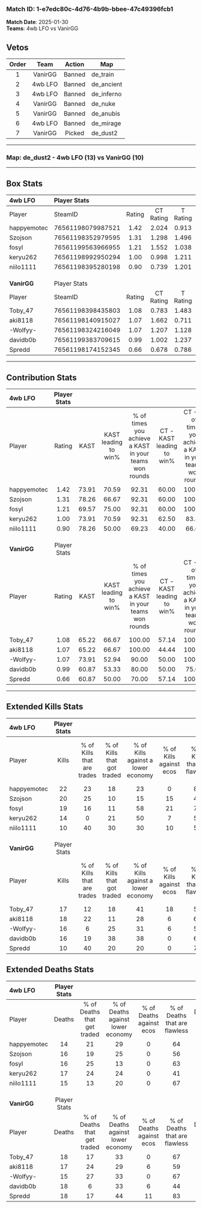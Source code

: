 ### Match ID: 1-e7edc80c-4d76-4b9b-bbee-47c49396fcb1  
**Match Date**: 2025-01-30  
**Teams**: 4wb LFO vs VanirGG  

## Vetos  

| Order | Team | Action | Map |
| :---: | :--: | :----: | --- |
| 1 | VanirGG | Banned | de_train |
| 2 | 4wb LFO | Banned | de_ancient |
| 3 | 4wb LFO | Banned | de_inferno |
| 4 | VanirGG | Banned | de_nuke |
| 5 | VanirGG | Banned | de_anubis |
| 6 | 4wb LFO | Banned | de_mirage |
| 7 | VanirGG | Picked | de_dust2 |

---  

### **Map**: de_dust2 - 4wb LFO (13) vs VanirGG (10)  
---  

## Box Stats  

| **4wb LFO** | Player Stats      |        |           |          |       |      |       |         |        |      |     |
| :- | :- | :-: | :-: | :-: | :-: | :-: | :-: | :-: | :-: | :-: | :-: |
| Player      | SteamID           | Rating | CT Rating | T Rating | KAST  | ADR  | Kills | Assists | Deaths | K/D  | HS% |
| happyemotec | 76561198079987521 |  1.42  |   2.024   |  0.913   | 73.91 | 92.8 |  22   |    5    |   14   | 1.57 | 54  |
| Szojson     | 76561198352979595 |  1.31  |   1.298   |  1.496   | 78.26 | 86.2 |  20   |    5    |   16   | 1.25 | 75  |
| fosyl       | 76561199563966955 |  1.21  |   1.552   |  1.038   | 69.57 | 86.9 |  19   |    5    |   16   | 1.19 | 52  |
| keryu262    | 76561198992950294 |  1.00  |   0.998   |  1.211   | 73.91 | 76.5 |  14   |    6    |   17   | 0.82 | 57  |
| niilo1111   | 76561198395280198 |  0.90  |   0.739   |  1.201   | 78.26 | 62.0 |  10   |   10    |   15   | 0.67 | 50  |
|             |                   |        |           |          |       |      |       |         |        |      |     |
|             |                   |        |           |          |       |      |       |         |        |      |     |
|             |                   |        |           |          |       |      |       |         |        |      |     |
| **VanirGG** | Player Stats      |        |           |          |       |      |       |         |        |      |     |
| Player      | SteamID           | Rating | CT Rating | T Rating | KAST  | ADR  | Kills | Assists | Deaths | K/D  | HS% |
| Toby_47     | 76561198398435803 |  1.08  |   0.783   |  1.483   | 65.22 | 90.3 |  17   |    7    |   18   | 0.94 | 58  |
| aki8118     | 76561198140915027 |  1.07  |   1.662   |  0.711   | 65.22 | 74.1 |  18   |    3    |   17   | 1.06 | 61  |
| -Wolfyy-    | 76561198324216049 |  1.07  |   1.207   |  1.128   | 73.91 | 64.0 |  16   |    3    |   15   | 1.07 | 62  |
| davidb0b    | 76561199383709615 |  0.99  |   1.002   |  1.237   | 60.87 | 83.5 |  16   |    7    |   18   | 0.89 | 62  |
| Spredd      | 76561198174152345 |  0.66  |   0.678   |  0.786   | 60.87 | 54.5 |  10   |    6    |   18   | 0.56 | 40  |
---  

## Contribution Stats  

| **4wb LFO** | Player Stats |       |                      |                                                        |                           |                                                             |                          |                                                            |
| :- | :-: | :-: | :-: | :-: | :-: | :-: | :-: | :-: |
| Player      |    Rating    | KAST  | KAST leading to win% | % of times you achieve a KAST in your teams won rounds | CT - KAST leading to win% | CT - % of times you achieve a KAST in your teams won rounds | T - KAST leading to win% | T - % of times you achieve a KAST in your teams won rounds |
| happyemotec |     1.42     | 73.91 |        70.59         |                         92.31                          |           60.00           |                           100.00                            |          85.71           |                           85.71                            |
| Szojson     |     1.31     | 78.26 |        66.67         |                         92.31                          |           60.00           |                           100.00                            |          75.00           |                           85.71                            |
| fosyl       |     1.21     | 69.57 |        75.00         |                         92.31                          |           60.00           |                           100.00                            |          100.00          |                           85.71                            |
| keryu262    |     1.00     | 73.91 |        70.59         |                         92.31                          |           62.50           |                            83.33                            |          77.78           |                           100.00                           |
| niilo1111   |     0.90     | 78.26 |        50.00         |                         69.23                          |           40.00           |                            66.67                            |          62.50           |                           71.43                            |
|             |              |       |                      |                                                        |                           |                                                             |                          |                                                            |
|             |              |       |                      |                                                        |                           |                                                             |                          |                                                            |
|             |              |       |                      |                                                        |                           |                                                             |                          |                                                            |
| **VanirGG** | Player Stats |       |                      |                                                        |                           |                                                             |                          |                                                            |
| Player      |    Rating    | KAST  | KAST leading to win% | % of times you achieve a KAST in your teams won rounds | CT - KAST leading to win% | CT - % of times you achieve a KAST in your teams won rounds | T - KAST leading to win% | T - % of times you achieve a KAST in your teams won rounds |
| Toby_47     |     1.08     | 65.22 |        66.67         |                         100.00                         |           57.14           |                           100.00                            |          75.00           |                           100.00                           |
| aki8118     |     1.07     | 65.22 |        66.67         |                         100.00                         |           44.44           |                           100.00                            |          100.00          |                           100.00                           |
| -Wolfyy-    |     1.07     | 73.91 |        52.94         |                         90.00                          |           50.00           |                           100.00                            |          55.56           |                           83.33                            |
| davidb0b    |     0.99     | 60.87 |        53.33         |                         80.00                          |           50.00           |                            75.00                            |          55.56           |                           83.33                            |
| Spredd      |     0.66     | 60.87 |        50.00         |                         70.00                          |           57.14           |                           100.00                            |          42.86           |                           50.00                            |
---  

## Extended Kills Stats  

| **4wb LFO** | Player Stats |                            |                            |                                    |                         |                              |                                 |                                       |                    |           |
| :- | :-: | :-: | :-: | :-: | :-: | :-: | :-: | :-: | :-: | :-: |
| Player      |    Kills     | % of Kills that are trades | % of Kills that got traded | % of Kills against a lower economy | % of Kills against ecos | % of Kills that are flawless | % of Kills that are close duels | % of Kills that are assisted by flash | Pistol Round Kills | AWP Kills |
| happyemotec |      22      |             23             |             18             |                 23                 |            0            |              82              |                0                |                   5                   |         3          |     2     |
| Szojson     |      20      |             25             |             10             |                 15                 |           15            |              45              |                5                |                   5                   |         3          |     1     |
| fosyl       |      19      |             16             |             11             |                 58                 |           21            |              74              |                5                |                  11                   |         1          |     5     |
| keryu262    |      14      |             0              |             21             |                 50                 |            7            |              57              |                0                |                  21                   |         1          |     0     |
| niilo1111   |      10      |             40             |             30             |                 30                 |           10            |              50              |                0                |                   0                   |         1          |     0     |
|             |              |                            |                            |                                    |                         |                              |                                 |                                       |                    |           |
|             |              |                            |                            |                                    |                         |                              |                                 |                                       |                    |           |
|             |              |                            |                            |                                    |                         |                              |                                 |                                       |                    |           |
| **VanirGG** | Player Stats |                            |                            |                                    |                         |                              |                                 |                                       |                    |           |
| Player      |    Kills     | % of Kills that are trades | % of Kills that got traded | % of Kills against a lower economy | % of Kills against ecos | % of Kills that are flawless | % of Kills that are close duels | % of Kills that are assisted by flash | Pistol Round Kills | AWP Kills |
| Toby_47     |      17      |             12             |             18             |                 41                 |           18            |              53              |               12                |                   0                   |         1          |     0     |
| aki8118     |      18      |             22             |             11             |                 28                 |            6            |              61              |               11                |                   0                   |         2          |     0     |
| -Wolfyy-    |      16      |             6              |             25             |                 31                 |            6            |              50              |                6                |                  13                   |         1          |     1     |
| davidb0b    |      16      |             19             |             38             |                 38                 |            0            |              69              |               13                |                   0                   |         0          |     0     |
| Spredd      |      10      |             40             |             20             |                 20                 |            0            |              70              |                0                |                  30                   |         2          |     3     |
## Extended Deaths Stats  

| **4wb LFO** | Player Stats |                             |                                   |                          |                               |                            |                           |               |
| :- | :-: | :-: | :-: | :-: | :-: | :-: | :-: | :-: |
| Player      |    Deaths    | % of Deaths that get traded | % of Deaths against lower economy | % of Deaths against ecos | % of Deaths that are flawless | % of Deaths that are close | % of Deaths while blinded | Deaths to AWP |
| happyemotec |      14      |             21              |                29                 |            0             |              64               |             14             |             7             |       3       |
| Szojson     |      16      |             19              |                25                 |            0             |              56               |             19             |             0             |       0       |
| fosyl       |      16      |             25              |                13                 |            0             |              63               |             6              |            13             |       0       |
| keryu262    |      17      |             24              |                24                 |            0             |              41               |             6              |            12             |       1       |
| niilo1111   |      15      |             13              |                20                 |            0             |              67               |             0              |             0             |       0       |
|             |              |                             |                                   |                          |                               |                            |                           |               |
|             |              |                             |                                   |                          |                               |                            |                           |               |
|             |              |                             |                                   |                          |                               |                            |                           |               |
| **VanirGG** | Player Stats |                             |                                   |                          |                               |                            |                           |               |
| Player      |    Deaths    | % of Deaths that get traded | % of Deaths against lower economy | % of Deaths against ecos | % of Deaths that are flawless | % of Deaths that are close | % of Deaths while blinded | Deaths to AWP |
| Toby_47     |      18      |             17              |                33                 |            0             |              67               |             6              |            11             |       2       |
| aki8118     |      17      |             24              |                29                 |            6             |              59               |             0              |             6             |       1       |
| -Wolfyy-    |      15      |             27              |                33                 |            0             |              67               |             0              |             7             |       1       |
| davidb0b    |      18      |              6              |                33                 |            6             |              44               |             6              |            11             |       2       |
| Spredd      |      18      |             17              |                44                 |            11            |              83               |             0              |             6             |       2       |
